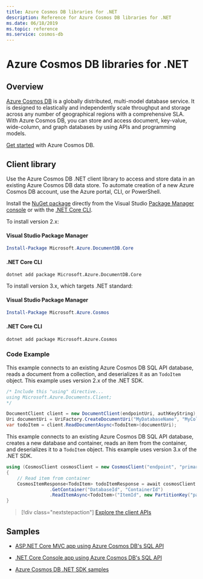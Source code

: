 ```yaml
---
title: Azure Cosmos DB libraries for .NET
description: Reference for Azure Cosmos DB libraries for .NET
ms.date: 06/18/2019
ms.topic: reference
ms.service: cosmos-db
---
```


# Azure Cosmos DB libraries for .NET

## Overview

[Azure Cosmos DB](https://docs.microsoft.com/azure/cosmos-db/introduction) is a globally distributed, multi-model database service. It is designed to elastically and independently scale throughput and storage across any number of geographical regions with a comprehensive SLA. With Azure Cosmos DB, you can store and access document, key-value, wide-column, and graph databases by using APIs and programming models. 

[Get started](https://docs.microsoft.com/azure/cosmos-db/create-sql-api-dotnet) with Azure Cosmos DB.

## Client library

Use the Azure Cosmos DB .NET client library to access and store data in an existing Azure Cosmos DB data store. To automate creation of a new Azure Cosmos DB account, use the Azure portal, CLI, or PowerShell.

Install the [NuGet package](https://www.nuget.org/packages/Microsoft.Azure.Cosmos) directly from the Visual Studio [Package Manager console][PackageManager] or with the [.NET Core CLI][DotNetCLI].

To install version 2.x:

#### Visual Studio Package Manager

```powershell
Install-Package Microsoft.Azure.DocumentDB.Core
```

#### .NET Core CLI

```dotnetcli
dotnet add package Microsoft.Azure.DocumentDB.Core
```

To install version 3.x, which targets .NET standard: 

#### Visual Studio Package Manager

```powershell
Install-Package Microsoft.Azure.Cosmos
```

#### .NET Core CLI

```dotnetcli
dotnet add package Microsoft.Azure.Cosmos
```

### Code Example

This example connects to an existing Azure Cosmos DB SQL API database, reads a document from a collection, and deserializes it as an `TodoItem` object. This example uses version 2.x of the .NET SDK.   

```csharp
/* Include this "using" directive...
using Microsoft.Azure.Documents.Client;
*/

DocumentClient client = new DocumentClient(endpointUri, authKeyString);
Uri documentUri = UriFactory.CreateDocumentUri("MyDatabaseName", "MyCollectionName", "DocumentId");
var todoItem = client.ReadDocumentAsync<TodoItem>(documentUri);
```

This example connects to an existing Azure Cosmos DB SQL API database, creates a new database and container, reads an item from the container, and deserializes it to a `TodoItem` object. This example uses version 3.x of the .NET SDK.   

```csharp
using (CosmosClient cosmosClient = new CosmosClient("endpoint", "primaryKey"))
{
    // Read item from container
    CosmosItemResponse<TodoItem> todoItemResponse = await cosmosClient
                .GetContainer("DatabaseId", "ContainerId")
                .ReadItemAsync<TodoItem>("ItemId", new PartitionKey("partitionKeyValue"));
}
```

> [!div class="nextstepaction"]
> [Explore the client APIs](/dotnet/api/overview/azure/cosmosdb/client)

## Samples

* [ASP.NET Core MVC app using Azure Cosmos DB's SQL API](https://github.com/Azure-Samples/cosmos-dotnet-core-todo-app)

* [.NET Core Console app using Azure Cosmos DB's SQL API](https://github.com/Azure-Samples/cosmos-dotnet-core-getting-started)

* [Azure Cosmos DB .NET SDK samples](https://github.com/Azure/azure-cosmos-dotnet-v3/tree/master/Microsoft.Azure.Cosmos.Samples/CodeSamples)

[PackageManager]: https://docs.microsoft.com/nuget/tools/package-manager-console
[DotNetCLI]: https://docs.microsoft.com/dotnet/core/tools/dotnet-add-package

